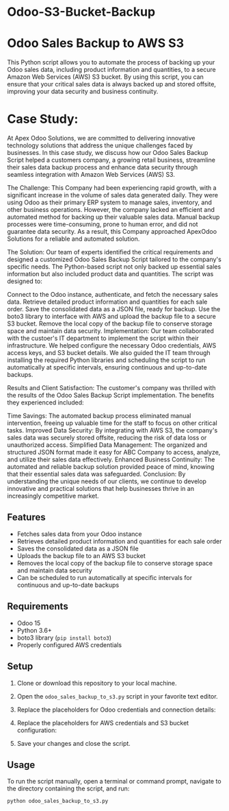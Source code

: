 # Odoo-S3-Bucket-Backup

# Odoo Sales Backup to AWS S3

This Python script allows you to automate the process of backing up your Odoo sales data, including product information and quantities, to a secure Amazon Web Services (AWS) S3 bucket. By using this script, you can ensure that your critical sales data is always backed up and stored offsite, improving your data security and business continuity.


# Case Study:
At Apex Odoo Solutions, we are committed to delivering innovative technology solutions that address the unique challenges faced by businesses. In this case study, we discuss how our Odoo Sales Backup Script helped a customers company, a growing retail business, streamline their sales data backup process and enhance data security through seamless integration with Amazon Web Services (AWS) S3.

The Challenge:
This Company had been experiencing rapid growth, with a significant increase in the volume of sales data generated daily. They were using Odoo as their primary ERP system to manage sales, inventory, and other business operations. However, the company lacked an efficient and automated method for backing up their valuable sales data. Manual backup processes were time-consuming, prone to human error, and did not guarantee data security. As a result, this Company approached ApexOdoo Solutions for a reliable and automated solution.

The Solution:
Our team of experts identified the critical requirements and designed a customized Odoo Sales Backup Script tailored to the company's specific needs. The Python-based script not only backed up essential sales information but also included product data and quantities. The script was designed to:

Connect to the Odoo instance, authenticate, and fetch the necessary sales data.
Retrieve detailed product information and quantities for each sale order.
Save the consolidated data as a JSON file, ready for backup.
Use the boto3 library to interface with AWS and upload the backup file to a secure S3 bucket.
Remove the local copy of the backup file to conserve storage space and maintain data security.
Implementation:
Our team collaborated with the custoer's IT department to implement the script within their infrastructure. We helped configure the necessary Odoo credentials, AWS access keys, and S3 bucket details. We also guided the IT team through installing the required Python libraries and scheduling the script to run automatically at specific intervals, ensuring continuous and up-to-date backups.

Results and Client Satisfaction:
The customer's company was thrilled with the results of the Odoo Sales Backup Script implementation. The benefits they experienced included:

Time Savings: The automated backup process eliminated manual intervention, freeing up valuable time for the staff to focus on other critical tasks.
Improved Data Security: By integrating with AWS S3, the company's sales data was securely stored offsite, reducing the risk of data loss or unauthorized access.
Simplified Data Management: The organized and structured JSON format made it easy for ABC Company to access, analyze, and utilize their sales data effectively.
Enhanced Business Continuity: The automated and reliable backup solution provided peace of mind, knowing that their essential sales data was safeguarded.
Conclusion:
By understanding the unique needs of our clients, we continue to develop innovative and practical solutions that help businesses thrive in an increasingly competitive market.



## Features

- Fetches sales data from your Odoo instance
- Retrieves detailed product information and quantities for each sale order
- Saves the consolidated data as a JSON file
- Uploads the backup file to an AWS S3 bucket
- Removes the local copy of the backup file to conserve storage space and maintain data security
- Can be scheduled to run automatically at specific intervals for continuous and up-to-date backups

## Requirements

- Odoo 15
- Python 3.6+
- boto3 library (`pip install boto3`)
- Properly configured AWS credentials

## Setup

1. Clone or download this repository to your local machine.

2. Open the `odoo_sales_backup_to_s3.py` script in your favorite text editor.

3. Replace the placeholders for Odoo credentials and connection details:

4. Replace the placeholders for AWS credentials and S3 bucket configuration:

5. Save your changes and close the script.

## Usage

To run the script manually, open a terminal or command prompt, navigate to the directory containing the script, and run:

```bash
python odoo_sales_backup_to_s3.py

